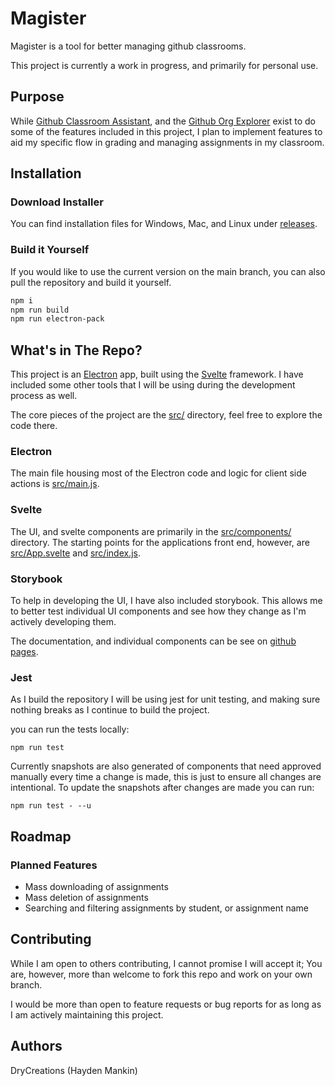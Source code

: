 # Magister
 
Magister is a tool for better managing github classrooms.

This project is currently a work in progress, and primarily for personal use.

## Purpose

While [Github Classroom Assistant](https://classroom.github.com/assistant), and the [Github Org Explorer](https://github.com/zamansky/github-org-explorer) exist to do some of the features included in this project, I plan to implement features to aid my specific flow in grading and managing assignments in my classroom.

## Installation

### Download Installer

You can find installation files for Windows, Mac, and Linux under [releases](https://github.com/DryCreations/magister/releases). 

### Build it Yourself

If you would like to use the current version on the main branch, you can also pull the repository and build it yourself.

```sh
npm i
npm run build
npm run electron-pack
```

## What's in The Repo?

This project is an [Electron](https://electronjs.org/) app, built using the [Svelte](https://svelte.dev/) framework. I have included some other tools that I will be using during the development process as well.

The core pieces of the project are the [src/](src/) directory, feel free to explore the code there.

### Electron

The main file housing most of the Electron code and logic for client side actions is [src/main.js](src/main.js).

### Svelte

The UI, and svelte components are primarily in the [src/components/](src/components/) directory. The starting points for the applications front end, however, are [src/App.svelte](src/App.svelte) and [src/index.js](src/index.js).

### Storybook

To help in developing the UI, I have also included storybook. This allows me to better test individual UI components and see how they change as I'm actively developing them.

The documentation, and individual components can be see on [github pages](https://drycreations.github.io/magister).

### Jest

As I build the repository I will be using jest for unit testing, and making sure nothing breaks as I continue to build the project.

you can run the tests locally:

```
npm run test
```

Currently snapshots are also generated of components that need approved manually every time a change is made, this is just to ensure all changes are intentional. To update the snapshots after changes are made you can run:

```
npm run test - --u
```

## Roadmap

### Planned Features

- Mass downloading of assignments
- Mass deletion of assignments
- Searching and filtering assignments by student, or assignment name

## Contributing

While I am open to others contributing, I cannot promise I will accept it; You are, however, more than welcome to fork this repo and work on your own branch. 

I would be more than open to feature requests or bug reports for as long as I am actively maintaining this project.

## Authors

DryCreations (Hayden Mankin)